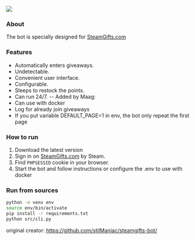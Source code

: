 ![](https://camo.githubusercontent.com/47efefccd622962888745b474dba367a6b1716f032dc40fb7a34a8ad365cea88/68747470733a2f2f692e696d6775722e636f6d2f6f436f623377512e676966)

### About

The bot is specially designed for [SteamGifts.com](https://www.steamgifts.com/)

### Features

- Automatically enters giveaways.
- Undetectable.
- Сonvenient user interface.
- Сonfigurable.
- Sleeps to restock the points.
- Can run 24/7.
  -- Added by Maag:
- Can use with docker
- Log for already join giveaways
- If you put variable DEFAULT_PAGE=1 in env, the bot only repeat the first page

### How to run

1. Download the latest version
2. Sign in on [SteamGifts.com](https://www.steamgifts.com/) by Steam.
3. Find `PHPSESSID` cookie in your browser.
4. Start the bot and follow instructions or configure the .env to use with docker

### Run from sources

```bash
python -m venv env
source env/bin/activate
pip install -r requirements.txt
python src/cli.py
```

original creator: https://github.com/stilManiac/steamgifts-bot/
